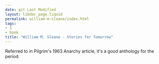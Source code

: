 ```yaml
---
date: git Last Modified
layout: libdoc_page.liquid
permalink: william-m-sloane/index.html
tags:
- S
- book
title: "William M. Sloane - Stories for Tomorrow"
---
```


Referred to in Pilgrim's 1963 Anarchy article, it's a good anthology for  the period.